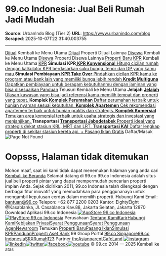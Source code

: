 # 99.co Indonesia: Jual Beli Rumah Jadi Mudah

**Source**: UrbanIndo Blog (Tier 2)
**URL**: https://www.urbanindo.com/blog
**Scraped**: 2025-10-07T22:31:40.003755

---

[](https://www.99.co/id "99.co Indonesia")
[](https://www.99.co/id "99.co Indonesia")
[Dijual](https://www.99.co/id/jual)
Kembali ke Menu Utama
[Dijual](https://www.99.co/id/jual "Dijual")
[](https://www.99.co/id/jual/rumah "Rumah Dijual")[](https://www.99.co/id/jual/apartemen "Apartemen Dijual")[](https://www.99.co/id/jual/ruko "Ruko Dijual")[](https://www.99.co/id/jual/tanah "Tanah Dijual")[](https://www.99.co/id/jual/kost "Kost Dijual")[](https://www.99.co/id/jual/kios "Kios Dijual")
[](https://www.99.co/id/jual/gudang "Gudang Dijual")[](https://www.99.co/id/jual/vila "Villa Dijual")[](https://www.99.co/id/jual/ruang-kantor "Ruang Kantor Dijual")[](https://www.99.co/id/jual/komersial "Komersial Dijual")[](https://www.99.co/id/jual/hotel "Hotel Dijual")[](https://www.99.co/id/jual/pabrik "Pabrik Dijual")[](https://www.99.co/id/jual/gedung-bertingkat "Gedung Dijual")[](https://www.99.co/id/jual/kondotel "Kondotel Dijual")[](https://www.99.co/id/jual/toko "Toko Dijual")
Properti Dijual Lainnya
[Disewa](https://www.99.co/id/sewa)
Kembali ke Menu Utama
[Disewa](https://www.99.co/id/sewa "Disewa")
[](https://www.99.co/id/sewa/rumah "Sewa Rumah")[](https://www.99.co/id/sewa/apartemen "Sewa Apartemen")[](https://www.99.co/id/sewa/ruko "Sewa Ruko")[](https://www.99.co/id/sewa/kost "Sewa Kost")[](https://www.99.co/id/sewa/kios "Sewa Kios")[](https://www.99.co/id/sewa/gudang "Sewa Gudang")
[](https://www.99.co/id/sewa/tanah "Sewa Tanah")[](https://www.99.co/id/sewa/vila "Sewa Villa")[](https://www.99.co/id/sewa/ruang-kantor "Sewa Ruang Kantor")[](https://www.99.co/id/sewa/komersial "Sewa Komersial")[](https://www.99.co/id/sewa/hotel "Sewa Hotel")[](https://www.99.co/id/sewa/pabrik "Sewa Pabrik")[](https://www.99.co/id/sewa/gedung-bertingkat "Sewa Gedung")[](https://www.99.co/id/sewa/kondotel "Sewa Kondotel")[](https://www.99.co/id/sewa/toko "Sewa Toko")
Properti Disewa Lainnya
[Properti Baru](https://www.99.co/id/projects "Properti Baru")
[KPR](https://www.99.co/id/kpr "KPR")
Kembali ke Menu Utama
[KPR](https://www.99.co/id/kpr "KPR")
**Simulasi KPR**[ **KPR Konvensional** Hitung cicilan rumah dengan kalkulator KPR berdasarkan suku bunga, tenor dan DP yang kamu mau ](https://www.99.co/id/kpr/simulasi-kpr "KPR Konvensional")
**Simulasi Pembiayaan**[ **KPR Take Over** Pindahkan cicilan KPR kamu ke program atau bank lain yang memiliki bunga lebih rendah ](https://www.99.co/id/kpr/take-over "KPR Take Over")[ **Kredit Multiguna** Dapatkan pembiayaan untuk beragam kebutuhanmu dengan jaminan yang bisa disesuaikan ](https://www.99.co/id/kredit-multiguna "Kredit Multiguna")
[Panduan](https://www.99.co/id/panduan/ "Panduan")
Telusuri
Kembali ke Menu Utama
**Jelajah**
[ **Jelajah** Ulasan kawasan yang bisa jadi referensi kamu memilih tempat dan properti yang tepat. ](https://www.99.co/id/jelajah "Jelajah")
**Komplek**
[ **Komplek Perumahan** Daftar perumahan terbaik untuk hunian nyaman sesuai kebutuhan. ](https://www.99.co/id/komplek-perumahan "Komplek Perumahan")[ **Komplek Apartemen** Cek rekomendasi apartemen terbaik untuk hunian praktis dan strategis. ](https://www.99.co/id/komplek-apartemen "Komplek Apartemen")[ **Komplek Komersial** Temukan area komersial terbaik untuk usaha strategis dan investasi yang menjanjikan. ](https://www.99.co/id/komplek-komersial "Komplek Komersial")
**Transportasi**
[ **Transportasi Jabodetabek** Properti ideal yang strategis dekat stasiun KRL, MRT dan LRT. ](https://www.99.co/id/poi/krl-jabodetabek "Transportasi Jabodetabek")[ **Transportasi KAI** Daftar lengkap properti di sekitar stasiun kereta api. ](https://www.99.co/id/poi/stasiun-kai "Transportasi KAI")
[+ Pasang Iklan Gratis](https://www.99.co/id/submit/quick "Pasang Iklan")
Daftar/Masuk
![Page Not Found](https://public-urbaindo-id.99.co/images/404.png)
# Oopsss, Halaman tidak ditemukan
Mohon maaf, saat ini kami tidak dapat menemukan halaman yang anda cari
[Kembali ke Beranda](https://www.99.co/id)
Selamat datang di 99.co
99.co Indonesia adalah situs jual beli properti pintar yang dapat mempermudah pencarian properti impian Anda. Sejak didirikan 2011, 99.co Indonesia telah dilengkapi dengan berbagai fitur iniovatif yang memudahkan para penggunanaya untuk mengambil keputusan cerdas dalam memilih properti.
Hubungi Kami
Email:
bantuan@99.co
Telepon:
+62 877 2200 0203
Kantor:
EightyEight @Kasablanka, Jl. Casablanca Kav.88, Jakarta Selatan, Jakarta 12870
Download Aplikasi 99.co Indonesia
[![AppStore 99.co Indonesia](https://www.99.co/id/_next/image?url=https%3A%2F%2Fwww.99.co%2Fid%2F99id%2Fpngs%2Foutline-appstore.png&w=384&q=75)](https://apps.apple.com/cn/app/99-co-indonesia/id787339517?l=en "AppStore 99.co Indonesia")[![PlayStore 99.co Indonesia](https://www.99.co/id/_next/image?url=https%3A%2F%2Fwww.99.co%2Fid%2F99id%2Fpngs%2Foutline-playstore.png&w=384&q=75)](https://play.google.com/store/apps/details?id=com.urbanindo.android&hl=en&gl=US "PlayStore 99.co Indonesia")
Perusahaan
[Tentang Kami](https://www.99.co/about-us/indonesia "Tentang Kami")[Karir](https://www.99.co/team/ "Karir")[Hubungi Kami](https://www.99.co/id/contact "Hubungi Kami")[Kebijakan Privasi](https://www.99.co/id/privacy-policy "Kebijakan Privasi")[Syarat Penggunaan](https://www.99.co/id/common-terms-of-use "Syarat Penggunaan")[Syarat Penggunaan Agen](https://www.99.co/id/agent-term-of-use "Syarat Penggunaan Agen")[Newsroom](https://www.99.co/id/newsroom "Newsroom")
Temukan
[Properti Baru](https://www.99.co/id/projects "Properti Baru")[Pasang Iklan](https://www.99.co/id/submit/quick "Pasang Iklan")[Simulasi KPR](https://www.99.co/id/kpr/simulasi-kpr "Simulasi KPR")[Panduan](https://www.99.co/id/panduan "Panduan")[Properti Aset Bank](https://www.99.co/id/aset-bank "Properti Aset Bank")
99 Group Portal
[99.co Singapore](https://www.99.co "99.co Singapore")[99.co Indonesia](https://www.99.co/id "99.co Indonesia")[SRX](https://www.srx.com.sg "SRX")[Rumah123](https://www.rumah123.com "Rumah123")
Partner
[theAsianparent](https://id.theasianparent.com "theAsianparent")[CafeLand](https://cafeland.vn "CafeLand")
[![instagram](https://www.99.co/id/99id/svgs/footer-instagram.svg)](https://www.instagram.com/99indonesia/?utm_source=social&utm_medium=instagram&utm_campaign=branding&utm_term=landing_page&utm_content=footerberita99 "instagram")[![linkedin](https://www.99.co/id/99id/svgs/footer-linkedin.svg)](https://www.linkedin.com/company/99-co/?utm_source=social&utm_medium=linkedin&utm_campaign=branding&utm_term=landing_page&utm_content=footerberita99 "linkedin")[![twitter](https://www.99.co/id/99id/svgs/footer-twitter.svg)](https://twitter.com/99dotco_IDN?utm_source=social&utm_medium=twitter&utm_campaign=branding&utm_term=landing_page&utm_content=footerberita99 "twitter")[![facebook](https://www.99.co/id/99id/svgs/footer-facebook.svg)](https://www.facebook.com/99indonesia?utm_source=social&utm_medium=facebook&utm_campaign=branding&utm_term=landing_page&utm_content=footerberita99 "facebook")[![youtube](https://www.99.co/id/99id/svgs/footer-youtube.svg)](https://bit.ly/42N7VFz "youtube")
© 99.co 2014 — 2025
Kembali ke atas
